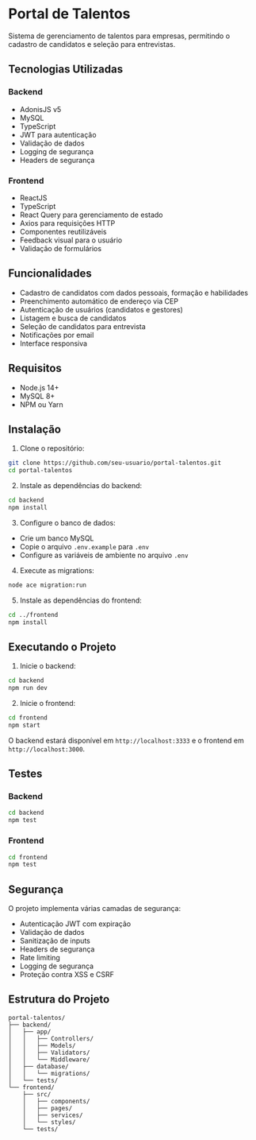 # Portal de Talentos

Sistema de gerenciamento de talentos para empresas, permitindo o cadastro de candidatos e seleção para entrevistas.

## Tecnologias Utilizadas

### Backend
- AdonisJS v5
- MySQL
- TypeScript
- JWT para autenticação
- Validação de dados
- Logging de segurança
- Headers de segurança

### Frontend
- ReactJS
- TypeScript
- React Query para gerenciamento de estado
- Axios para requisições HTTP
- Componentes reutilizáveis
- Feedback visual para o usuário
- Validação de formulários

## Funcionalidades

- Cadastro de candidatos com dados pessoais, formação e habilidades
- Preenchimento automático de endereço via CEP
- Autenticação de usuários (candidatos e gestores)
- Listagem e busca de candidatos
- Seleção de candidatos para entrevista
- Notificações por email
- Interface responsiva

## Requisitos

- Node.js 14+
- MySQL 8+
- NPM ou Yarn

## Instalação

1. Clone o repositório:
```bash
git clone https://github.com/seu-usuario/portal-talentos.git
cd portal-talentos
```

2. Instale as dependências do backend:
```bash
cd backend
npm install
```

3. Configure o banco de dados:
- Crie um banco MySQL
- Copie o arquivo `.env.example` para `.env`
- Configure as variáveis de ambiente no arquivo `.env`

4. Execute as migrations:
```bash
node ace migration:run
```

5. Instale as dependências do frontend:
```bash
cd ../frontend
npm install
```

## Executando o Projeto

1. Inicie o backend:
```bash
cd backend
npm run dev
```

2. Inicie o frontend:
```bash
cd frontend
npm start
```

O backend estará disponível em `http://localhost:3333` e o frontend em `http://localhost:3000`.

## Testes

### Backend
```bash
cd backend
npm test
```

### Frontend
```bash
cd frontend
npm test
```

## Segurança

O projeto implementa várias camadas de segurança:

- Autenticação JWT com expiração
- Validação de dados
- Sanitização de inputs
- Headers de segurança
- Rate limiting
- Logging de segurança
- Proteção contra XSS e CSRF

## Estrutura do Projeto

```
portal-talentos/
├── backend/
│   ├── app/
│   │   ├── Controllers/
│   │   ├── Models/
│   │   ├── Validators/
│   │   └── Middleware/
│   ├── database/
│   │   └── migrations/
│   └── tests/
└── frontend/
    ├── src/
    │   ├── components/
    │   ├── pages/
    │   ├── services/
    │   └── styles/
    └── tests/
```